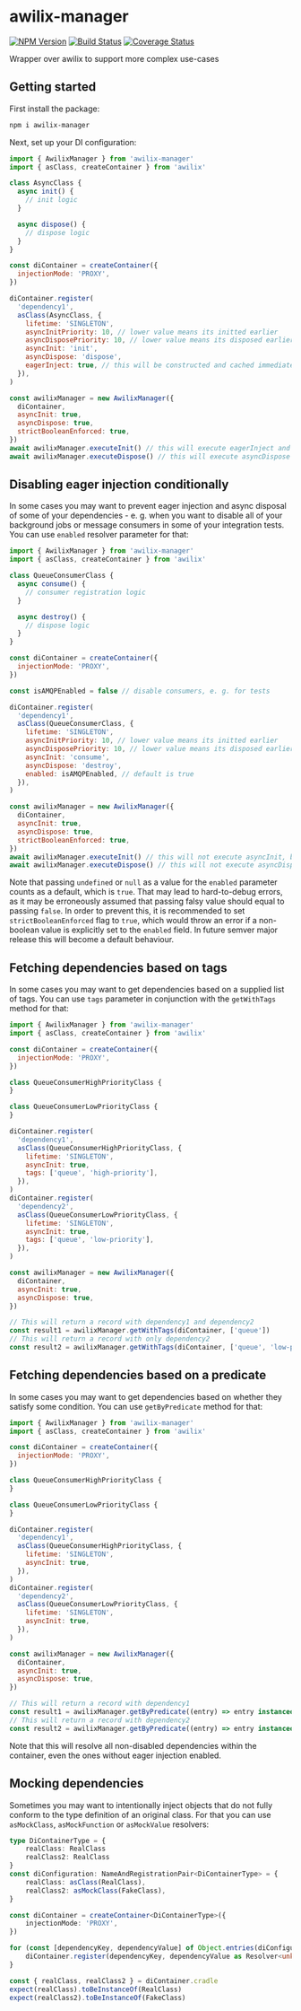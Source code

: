 # awilix-manager

[![NPM Version](https://img.shields.io/npm/v/awilix-manager.svg)](https://npmjs.org/package/awilix-manager)
[![Build Status](https://github.com/kibertoad/awilix-manager/workflows/ci/badge.svg)](https://github.com/kibertoad/awilix-manager/actions)
[![Coverage Status](https://coveralls.io/repos/kibertoad/awilix-manager/badge.svg?branch=main)](https://coveralls.io/r/kibertoad/awilix-manager?branch=main)

Wrapper over awilix to support more complex use-cases

## Getting started

First install the package:

```bash
npm i awilix-manager
```

Next, set up your DI configuration:

```js
import { AwilixManager } from 'awilix-manager'
import { asClass, createContainer } from 'awilix'

class AsyncClass {
  async init() {
    // init logic
  }

  async dispose() {
    // dispose logic
  }
}

const diContainer = createContainer({
  injectionMode: 'PROXY',
})

diContainer.register(
  'dependency1',
  asClass(AsyncClass, {
    lifetime: 'SINGLETON',
    asyncInitPriority: 10, // lower value means its initted earlier
    asyncDisposePriority: 10, // lower value means its disposed earlier
    asyncInit: 'init',
    asyncDispose: 'dispose',
    eagerInject: true, // this will be constructed and cached immediately. Redundant for resolves with `asyncInit` parameter set, as that is always resolved eagerly. If a string is passed, then additional synchronous method will be invoked in addition to constructor on injection.
  }),
)

const awilixManager = new AwilixManager({
  diContainer,
  asyncInit: true,
  asyncDispose: true,
  strictBooleanEnforced: true,  
})
await awilixManager.executeInit() // this will execute eagerInject and asyncInit
await awilixManager.executeDispose() // this will execute asyncDispose
```

## Disabling eager injection conditionally

In some cases you may want to prevent eager injection and async disposal of some of your dependencies - e. g. when you want to disable all of your background jobs or message consumers in some of your integration tests.
You can use `enabled` resolver parameter for that:

```js
import { AwilixManager } from 'awilix-manager'
import { asClass, createContainer } from 'awilix'

class QueueConsumerClass {
  async consume() {
    // consumer registration logic
  }

  async destroy() {
    // dispose logic
  }
}

const diContainer = createContainer({
  injectionMode: 'PROXY',
})

const isAMQPEnabled = false // disable consumers, e. g. for tests

diContainer.register(
  'dependency1',
  asClass(QueueConsumerClass, {
    lifetime: 'SINGLETON',
    asyncInitPriority: 10, // lower value means its initted earlier
    asyncDisposePriority: 10, // lower value means its disposed earlier
    asyncInit: 'consume',
    asyncDispose: 'destroy',
    enabled: isAMQPEnabled, // default is true
  }),
)

const awilixManager = new AwilixManager({
  diContainer,
  asyncInit: true,
  asyncDispose: true,
  strictBooleanEnforced: true,    
})
await awilixManager.executeInit() // this will not execute asyncInit, because consumer is disabled
await awilixManager.executeDispose() // this will not execute asyncDispose, because consumer is disabled
```

Note that passing `undefined` or `null` as a value for the `enabled` parameter counts as a default, which is `true`. That may lead to hard-to-debug errors, as it may be erroneously assumed that passing falsy value should equal to passing `false`. In order to prevent this, it is recommended to set `strictBooleanEnforced` flag to `true`, which would throw an error if a non-boolean value is explicitly set to the `enabled` field. In future semver major release this will become a default behaviour.

## Fetching dependencies based on tags

In some cases you may want to get dependencies based on a supplied list of tags. 
You can use `tags` parameter in conjunction with the `getWithTags` method for that:

```js
import { AwilixManager } from 'awilix-manager'
import { asClass, createContainer } from 'awilix'

const diContainer = createContainer({
  injectionMode: 'PROXY',
})

class QueueConsumerHighPriorityClass {
}

class QueueConsumerLowPriorityClass {
}

diContainer.register(
  'dependency1',
  asClass(QueueConsumerHighPriorityClass, {
    lifetime: 'SINGLETON',
    asyncInit: true,
    tags: ['queue', 'high-priority'],
  }),
)
diContainer.register(
  'dependency2',
  asClass(QueueConsumerLowPriorityClass, {
    lifetime: 'SINGLETON',
    asyncInit: true,
    tags: ['queue', 'low-priority'],
  }),
)

const awilixManager = new AwilixManager({
  diContainer,
  asyncInit: true,
  asyncDispose: true,
})

// This will return a record with dependency1 and dependency2
const result1 = awilixManager.getWithTags(diContainer, ['queue'])
// This will return a record with only dependency2
const result2 = awilixManager.getWithTags(diContainer, ['queue', 'low-priority'])
```

## Fetching dependencies based on a predicate

In some cases you may want to get dependencies based on whether they satisfy some condition.
You can use `getByPredicate` method for that:

```js
import { AwilixManager } from 'awilix-manager'
import { asClass, createContainer } from 'awilix'

const diContainer = createContainer({
  injectionMode: 'PROXY',
})

class QueueConsumerHighPriorityClass {
}

class QueueConsumerLowPriorityClass {
}

diContainer.register(
  'dependency1',
  asClass(QueueConsumerHighPriorityClass, {
    lifetime: 'SINGLETON',
    asyncInit: true,
  }),
)
diContainer.register(
  'dependency2',
  asClass(QueueConsumerLowPriorityClass, {
    lifetime: 'SINGLETON',
    asyncInit: true,
  }),
)

const awilixManager = new AwilixManager({
  diContainer,
  asyncInit: true,
  asyncDispose: true,
})

// This will return a record with dependency1
const result1 = awilixManager.getByPredicate((entry) => entry instanceof QueueConsumerHighPriorityClass)
// This will return a record with dependency2
const result2 = awilixManager.getByPredicate((entry) => entry instanceof QueueConsumerLowPriorityClass))
```

Note that this will resolve all non-disabled dependencies within the container, even the ones without eager injection enabled.

## Mocking dependencies

Sometimes you may want to intentionally inject objects that do not fully conform to the type definition of an original class. For that you can use `asMockClass`, `asMockFunction` or `asMockValue` resolvers:

```ts
type DiContainerType = {
    realClass: RealClass
    realClass2: RealClass
}
const diConfiguration: NameAndRegistrationPair<DiContainerType> = {
    realClass: asClass(RealClass),
    realClass2: asMockClass(FakeClass),
}

const diContainer = createContainer<DiContainerType>({
    injectionMode: 'PROXY',
})

for (const [dependencyKey, dependencyValue] of Object.entries(diConfiguration)) {
    diContainer.register(dependencyKey, dependencyValue as Resolver<unknown>)
}

const { realClass, realClass2 } = diContainer.cradle
expect(realClass).toBeInstanceOf(RealClass)
expect(realClass2).toBeInstanceOf(FakeClass)
```
